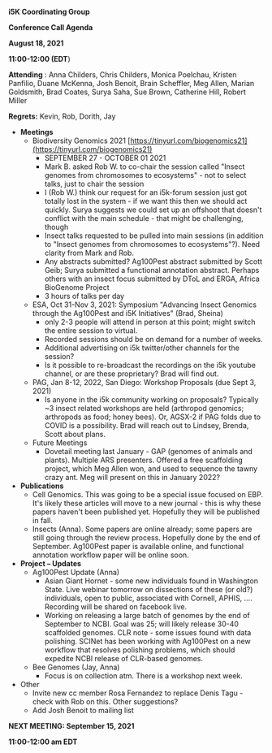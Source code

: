 **i5K Coordinating Group**

**Conference Call Agenda**

**August 18, 2021**

**11:00-12:00 (EDT**)

**Attending** : Anna Childers, Chris Childers, Monica Poelchau, Kristen Panfilio, Duane McKenna, Josh Benoit, Brain Scheffler, Meg Allen, Marian Goldsmith, Brad Coates, Surya Saha, Sue Brown, Catherine Hill, Robert Miller

**Regrets:** Kevin, Rob, Dorith, Jay

- **Meetings**
  - Biodiversity Genomics 2021 [https://tinyurl.com/biogenomics21](https://tinyurl.com/biogenomics21)
    - SEPTEMBER 27 - OCTOBER 01 2021
    - Mark B. asked Rob W. to co-chair the session called &quot;Insect genomes from chromosomes to ecosystems&quot; - not to select talks, just to chair the session
    - I (Rob W.) think our request for an i5k-forum session just got totally lost in the system - if we want this then we should act quickly. Surya suggests we could set up an offshoot that doesn&#39;t conflict with the main schedule - that might be challenging, though
    - Insect talks requested to be pulled into main sessions (in addition to &quot;Insect genomes from chromosomes to ecosystems&quot;?). Need clarity from Mark and Rob.
    - Any abstracts submitted? Ag100Pest abstract submitted by Scott Geib; Surya submitted a functional annotation abstract. Perhaps others with an insect focus submitted by DToL and ERGA, Africa BioGenome Project
    - 3 hours of talks per day
  - ESA, Oct 31-Nov 3, 2021: Symposium &quot;Advancing Insect Genomics through the Ag100Pest and i5K Initiatives&quot; (Brad, Sheina)
    - only 2-3 people will attend in person at this point; might switch the entire session to virtual.
    - Recorded sessions should be on demand for a number of weeks.
    - Additional advertising on i5k twitter/other channels for the session?
    - Is it possible to re-broadcast the recordings on the i5k youtube channel, or are these proprietary? Brad will find out.
  - PAG, Jan 8-12, 2022, San Diego: Workshop Proposals (due Sept 3, 2021)
    - Is anyone in the i5k community working on proposals? Typically ~3 insect related workshops are held (arthropod genomics; arthropods as food; honey bees). Or, AGSX-2 if PAG folds due to COVID is a possibility. Brad will reach out to Lindsey, Brenda, Scott about plans.
  - Future Meetings
    - Dovetail meeting last January - GAP (genomes of animals and plants). Multiple ARS presenters. Offered a free scaffolding project, which Meg Allen won, and used to sequence the tawny crazy ant. Meg will present on this in January 2022?
- **Publications**
  - Cell Genomics. This was going to be a special issue focused on EBP. It&#39;s likely these articles will move to a new journal - this is why these papers haven&#39;t been published yet. Hopefully they will be published in fall.
  - Insects (Anna). Some papers are online already; some papers are still going through the review process. Hopefully done by the end of September. Ag100Pest paper is available online, and functional annotation workflow paper will be online soon.
- **Project – Updates**
  - Ag100Pest Update (Anna)
    - Asian Giant Hornet - some new individuals found in Washington State. Live webinar tomorrow on dissections of these (or old?) individuals, open to public, associated with Cornell, APHIS, …. Recording will be shared on facebook live.
    - Working on releasing a large batch of genomes by the end of September to NCBI. Goal was 25; will likely release 30-40 scaffolded genomes. CLR note - some issues found with data polishing. SCINet has been working with Ag100Pest on a new workflow that resolves polishing problems, which should expedite NCBI release of CLR-based genomes.
  - Bee Genomes (Jay, Anna)
    - Focus is on collection atm. There is a workshop next week.
- Other
  - Invite new cc member Rosa Fernandez to replace Denis Tagu - check with Rob on this. Other suggestions?
  - Add Josh Benoit to mailing list

**NEXT MEETING: September 15, 2021**

**11:00-12:00 am EDT**
